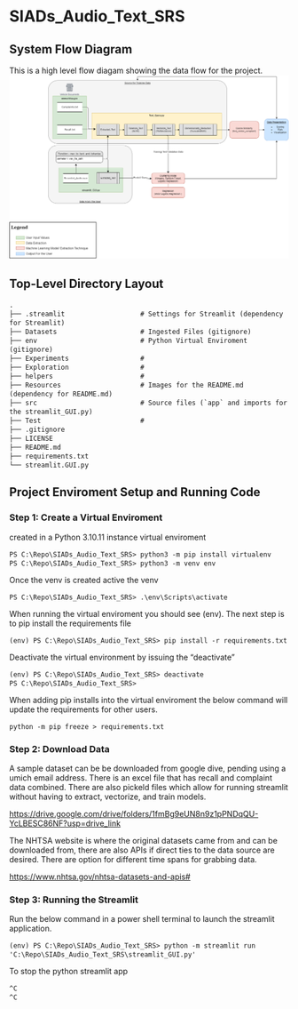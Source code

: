 # SIADs_Audio_Text_SRS
## System Flow Diagram
This is a high level flow diagam showing the data flow for the project.
![Alt text here](Resources/Project_Flow_Diagram.drawio.png)


## Top-Level Directory Layout

    .
    ├── .streamlit                   # Settings for Streamlit (dependency for Streamlit)
    ├── Datasets                     # Ingested Files (gitignore)
    ├── env                          # Python Virtual Enviroment (gitignore)
    ├── Experiments                  # 
    ├── Exploration                  # 
    ├── helpers                      # 
    ├── Resources                    # Images for the README.md (dependency for README.md)    
    ├── src                          # Source files (`app` and imports for the streamlit_GUI.py)
    ├── Test                         # 
    ├── .gitignore
    ├── LICENSE
    ├── README.md
    ├── requirements.txt
    └── streamlit.GUI.py


## Project Enviroment Setup and Running Code
### Step 1: Create a Virtual Enviroment
created in a Python 3.10.11 instance virtual enviroment
```
PS C:\Repo\SIADs_Audio_Text_SRS> python3 -m pip install virtualenv
PS C:\Repo\SIADs_Audio_Text_SRS> python3 -m venv env
```
Once the venv is created active the venv
```
PS C:\Repo\SIADs_Audio_Text_SRS> .\env\Scripts\activate
```
When running the virtual enviroment you should see (env). The next step is to pip install the requirements file
```
(env) PS C:\Repo\SIADs_Audio_Text_SRS> pip install -r requirements.txt
```
Deactivate the virtual environment by issuing the “deactivate” 
```
(env) PS C:\Repo\SIADs_Audio_Text_SRS> deactivate  
PS C:\Repo\SIADs_Audio_Text_SRS> 
```
When adding pip installs into the virtual enviroment the below command will update the requirements for other users.
```
python -m pip freeze > requirements.txt
```
### Step 2: Download Data
A sample dataset can be be downloaded from google dive, pending using a umich email address. There is an excel file that has recall and complaint data combined. There are also pickeld files which allow for running streamlit without having to extract, vectorize, and train models.

https://drive.google.com/drive/folders/1fmBg9eUN8n9z1pPNDqQU-YcLBESC86NF?usp=drive_link

The NHTSA website is where the original datasets came from and can be downloaded from, there are also APIs if direct ties to the data source are desired. There are option for different time spans for grabbing data.
 
https://www.nhtsa.gov/nhtsa-datasets-and-apis#

### Step 3: Running the Streamlit
Run the below command in a power shell terminal to launch the streamlit application.
```
(env) PS C:\Repo\SIADs_Audio_Text_SRS> python -m streamlit run 'C:\Repo\SIADs_Audio_Text_SRS\streamlit_GUI.py'
```
To stop the python streamlit app
```
^C
^C
```